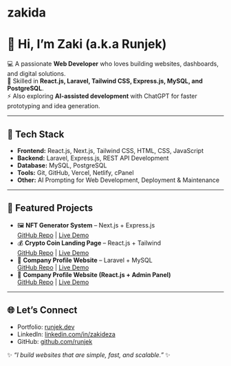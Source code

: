 # zakida

# 👋 Hi, I’m Zaki (a.k.a Runjek)

💻 A passionate **Web Developer** who loves building websites, dashboards, and digital solutions.  
🚀 Skilled in **React.js, Laravel, Tailwind CSS, Express.js, MySQL, and PostgreSQL**.  
⚡ Also exploring **AI-assisted development** with ChatGPT for faster prototyping and idea generation.  

---

## 🔧 Tech Stack
- **Frontend:** React.js, Next.js, Tailwind CSS, HTML, CSS, JavaScript  
- **Backend:** Laravel, Express.js, REST API Development  
- **Database:** MySQL, PostgreSQL  
- **Tools:** Git, GitHub, Vercel, Netlify, cPanel  
- **Other:** AI Prompting for Web Development, Deployment & Maintenance  

---

## 📂 Featured Projects
- 🖼️ **NFT Generator System** – Next.js + Express.js  
  [GitHub Repo](#) | [Live Demo](#)  
- 💰 **Crypto Coin Landing Page** – React.js + Tailwind  
  [GitHub Repo](#) | [Live Demo](#)  
- 🏢 **Company Profile Website** – Laravel + MySQL  
  [GitHub Repo](#) | [Live Demo](#)  
- 🏢 **Company Profile Website (React.js + Admin Panel)**  
  [GitHub Repo](#) | [Live Demo](#)  

---

## 🌐 Let’s Connect
- Portfolio: [runjek.dev](#)  
- LinkedIn: [linkedin.com/in/zakideza](#)  
- GitHub: [github.com/runjek](#)  

✨ *“I build websites that are simple, fast, and scalable.”* ✨
